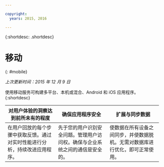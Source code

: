 ```yaml
---

copyright:
  years: 2015, 2016

---
```



{:shortdesc: .shortdesc} 

# 移动
{: #mobile}

*上次更新时间：2015 年 12 月 9 日*

使用移动服务可构建多平台、本机或混合、Android 和 iOS 应用程序。{:shortdesc}


对用户体验的洞察达到前所未有的程度 | 确保应用程序安全 | 扩展与同步数据
---- | ---- | ----
在用户回放的每个步骤中获取反馈。通过对实时性能进行分析，持续改进应用程序。 | 先于您的用户识别安全问题。管理用户访问权。确保与企业系统之间的通信是安全的。 | 使数据在所有设备之间同步，并使数据脱机。无需对数据库进行优化，即可正常使用。
